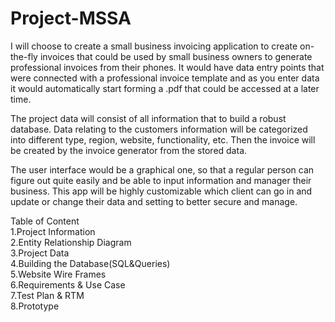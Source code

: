 # Project-MSSA
I will choose to create a small business invoicing application to create on-the-fly invoices that could be used by small business owners to generate professional invoices from their phones. It would have data entry points that were connected with a professional invoice template and as you enter data it would automatically start forming a .pdf that could be accessed at a later time.

The project data will consist of all information that to build a robust database. Data relating to the customers information will be categorized into different type, region, website, functionality, etc. Then the invoice will be created by the invoice generator from the stored data.

The user interface would be a graphical one, so that a regular person can figure out quite easily and be able to input information and manager their business. This app will be highly customizable which client can go in and update or change their data and setting to better secure and manage.

Table of Content<br/>
1.Project Information<br/>
2.Entity Relationship Diagram<br/>
3.Project Data<br/>
4.Building the Database(SQL&Queries)<br/>
5.Website Wire Frames<br/>
6.Requirements & Use Case<br/>
7.Test Plan & RTM<br/>
8.Prototype<br/>

